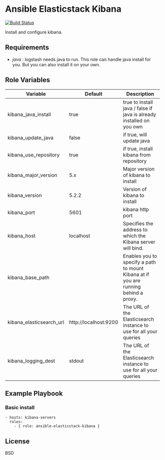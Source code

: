 # Ansible Elasticstack Kibana
[![Build Status](https://travis-ci.org/remyma/ansible-elasticstack-kibana.svg?branch=master)](https://travis-ci.org/remyma/ansible-elasticstack-kibana)

Install and configure kibana.

## Requirements

* *java* : logstash needs java to run. This role can handle java install for you. But you can also install it on your own.

## Role Variables

| Variable     | Default       | Description    |
| ------------ | ------------- | -------------- |
| kibana_java_install | true | true to install java / false if java is already installed on you own |
| kibana_update_java | false | if true, will update java |
| kibana_use_repository | true | if true, install kibana from repository |
| kibana_major_version | 5.x | Major version of kibana to install |
| kibana_version | 5.2.2 | Version of kibana to install |
| kibana_port | 5601 | kibana http port |
| kibana_host | localhost | Specifies the address to which the Kibana server will bind. |
| kibana_base_path | | Enables you to specify a path to mount Kibana at if you are running behind a proxy. |
| kibana_elasticsearch_url | http://localhost:9200 | The URL of the Elasticsearch instance to use for all your queries |
| kibana_logging_dest | stdout | The URL of the Elasticsearch instance to use for all your queries |

## Example Playbook

### Basic install

    - hosts: kibana-servers
      roles:
        - { role: ansible-elasticstack-kibana }

## License

BSD

